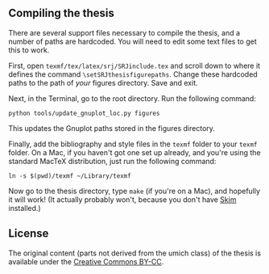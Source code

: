 Compiling the thesis
--------------------

There are several support files necessary to compile the thesis, and a number
of paths are hardcoded. You will need to edit some text files to get this to
work.

First, open `texmf/tex/latex/srj/SRJinclude.tex` and scroll down to where it
defines the command `\setSRJthesisfigurepaths`. Change these hardcoded paths to
the path of *your* figures directory. Save and exit.

Next, in the Terminal, go to the root directory. Run the following command:

    python tools/update_gnuplot_loc.py figures

This updates the Gnuplot paths stored in the figures directory.

Finally, add the bibliography and style files in the `texmf` folder to your
`texmf` folder. On a Mac, if you haven't got one set up already, and you're using the standard MacTeX distribution, just run the following command:

    ln -s $(pwd)/texmf ~/Library/texmf

Now go to the thesis directory, type `make` (if you're on a Mac), and hopefully
it will work! (It actually probably won't, because you don't have
[Skim](http://skim-app.sourceforge.net/) installed.)

License
-------

The original content (parts not derived from the umich class) of the thesis is
available under the [Creative Commons BY-CC](http://creativecommons.org/licenses/by-nc/3.0/).
